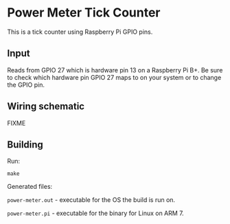 Power Meter Tick Counter
================

This is a tick counter using Raspberry Pi GPIO pins.


Input
----------------

Reads from GPIO 27 which is hardware pin 13 on a Raspberry Pi B+.  Be sure to check which hardware pin GPIO 27 maps to on your system or to change the GPIO pin.


Wiring schematic
----------------

FIXME


Building
----------------

Run:

`make`

Generated files:

`power-meter.out` - executable for the OS the build is run on.

`power-meter.pi` - executable for the binary for Linux on ARM 7.
